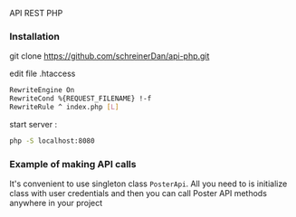 API REST PHP 



### Installation 

git clone https://github.com/schreinerDan/api-php.git

edit file .htaccess 
```bash
RewriteEngine On
RewriteCond %{REQUEST_FILENAME} !-f
RewriteRule ^ index.php [L]
```
start server :

```bash
php -S localhost:8080   
```




### Example of making API calls 

It's convenient to use singleton class `PosterApi`. 
All you need to is initialize class with user credentials and then you can call Poster API methods anywhere in your project   


